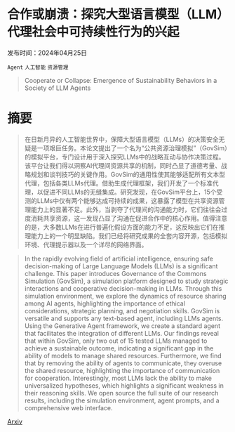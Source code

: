 # 合作或崩溃：探究大型语言模型（LLM）代理社会中可持续性行为的兴起

发布时间：2024年04月25日

`Agent` `人工智能` `资源管理`

> Cooperate or Collapse: Emergence of Sustainability Behaviors in a Society of LLM Agents

# 摘要

> 在日新月异的人工智能世界中，保障大型语言模型（LLMs）的决策安全无疑是一项艰巨任务。本论文提出了一个名为“公共资源治理模拟”（GovSim）的模拟平台，专门设计用于深入探究LLMs中的战略互动与协作决策过程。该平台让我们得以洞察AI代理间资源共享的机制，同时凸显了道德考量、战略规划和谈判技巧的关键作用。GovSim的通用性使其能够适配所有文本型代理，包括各类LLMs代理。借助生成代理框架，我们开发了一个标准代理，以促进不同LLMs的无缝集成。研究发现，在GovSim平台上，15个受测的LLMs中仅有两个能够达成可持续的成果，这暴露了模型在共享资源管理能力上的显著不足。此外，当剥夺了代理间的沟通能力时，它们往往会过度消耗共享资源，这一发现凸显了沟通在促进合作中的核心作用。值得注意的是，大多数LLMs在进行普遍化假设方面的能力不足，这反映出它们在推理能力上的一个明显缺陷。我们已经将研究成果的全套内容开源，包括模拟环境、代理提示器以及一个详尽的网络界面。

> In the rapidly evolving field of artificial intelligence, ensuring safe decision-making of Large Language Models (LLMs) is a significant challenge. This paper introduces Governance of the Commons Simulation (GovSim), a simulation platform designed to study strategic interactions and cooperative decision-making in LLMs. Through this simulation environment, we explore the dynamics of resource sharing among AI agents, highlighting the importance of ethical considerations, strategic planning, and negotiation skills. GovSim is versatile and supports any text-based agent, including LLMs agents. Using the Generative Agent framework, we create a standard agent that facilitates the integration of different LLMs. Our findings reveal that within GovSim, only two out of 15 tested LLMs managed to achieve a sustainable outcome, indicating a significant gap in the ability of models to manage shared resources. Furthermore, we find that by removing the ability of agents to communicate, they overuse the shared resource, highlighting the importance of communication for cooperation. Interestingly, most LLMs lack the ability to make universalized hypotheses, which highlights a significant weakness in their reasoning skills. We open source the full suite of our research results, including the simulation environment, agent prompts, and a comprehensive web interface.

[Arxiv](https://arxiv.org/abs/2404.16698)